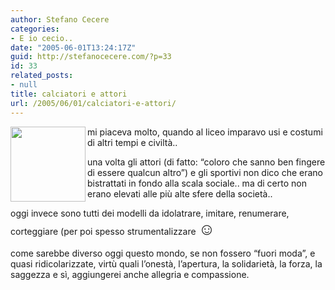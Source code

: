 ```yaml
---
author: Stefano Cecere
categories:
- E io cecio..
date: "2005-06-01T13:24:17Z"
guid: http://stefanocecere.com/?p=33
id: 33
related_posts:
- null
title: calciatori e attori
url: /2005/06/01/calciatori-e-attori/
---
```


<img src="http://digilander.libero.it/mieiviaggi/grecia/116%20Museo%20Archeologico,%20maschera%20di%20Agamennone.jpg" align="left" width="120" height="120" />mi piaceva molto, quando al liceo imparavo usi e costumi di altri tempi e civilt&#xe0;..

una volta gli attori (di fatto: &#8220;coloro che sanno ben fingere di essere qualcun altro&#8221;) e gli sportivi non dico che erano bistrattati in fondo alla scala sociale.. ma di certo non erano elevati alle pi&#xf9; alte sfere della societ&#xe0;..

oggi invece sono tutti dei modelli da idolatrare, imitare, renumerare, corteggiare (per poi spesso strumentalizzare <span style="font-size: 20pt">&#x263a;</span>

come sarebbe diverso oggi questo mondo, se non fossero &#8220;fuori moda&#8221;, e quasi ridicolarizzate, virt&#xf9; quali l&#8217;onest&#xe0;, l&#8217;apertura, la solidariet&#xe0;, la forza, la saggezza e s&#xec;, aggiungerei anche allegria e compassione.